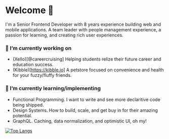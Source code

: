 # Welcome 👋

I'm a Senior Frontend Developer with 8 years experience building web and mobile applications. A team leader with people management experience, a passion for learning, and creating rich user experiences.

### 🔭 I’m currently working on

- (Xello)[@careercruising] Helping students relize their future career and education success. 
- (Kibble)[https://kibble.io] A petstore focused on convenience and health for your fuzzy/fluffy friends.

### 🌱 I’m currently learning/implementing

- Functional Programming. I want to write and see more declaritive code being shipped. 
- Design Systems. How to build, scale, and get buy in for their amazing potential. 
- GraphQL. Caching, data normalization, and optimistic UI, oh my! 

[![Top Langs](https://github-readme-stats.vercel.app/api/top-langs/?username=alexmgrant&layout=compact)](https://github.com/alexmgrant/github-readme-stats)

<!--
**alexmgrant/alexmgrant** is a ✨ _special_ ✨ repository because its `README.md` (this file) appears on your GitHub profile.

Here are some ideas to get you started:

- 🔭 I’m currently working on ...
- 🌱 I’m currently learning ...
- 👯 I’m looking to collaborate on ...
- 🤔 I’m looking for help with ...
- 💬 Ask me about ...
- 📫 How to reach me: ...
- 😄 Pronouns: ...
- ⚡ Fun fact: ...
-->
